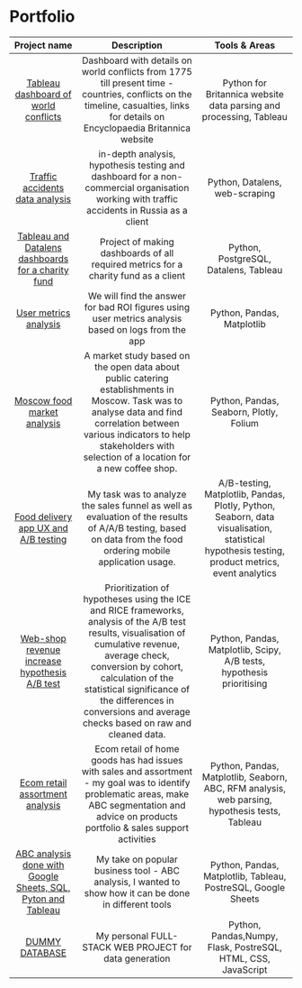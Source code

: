 # Portfolio

| Project name | Description  | Tools & Areas |
| :--------------------: | :---------------------: |:---------------------------:|
|[Tableau dashboard of world conflicts](https://public.tableau.com/shared/5BXZTG7NF?:display_count=n&:origin=viz_share_link)|Dashboard with details on world conflicts from 1775 till present time - countries, conflicts on the timeline, casualties, links for details on Encyclopaedia Britannica website | Python for Britannica website data parsing and processing, Tableau 
|[Traffic accidents data analysis](https://github.com/bobritsky/Portfolio/tree/main/Traffic_accidents_analysis)|in-depth analysis, hypothesis testing and dashboard for a non-commercial organisation working with traffic accidents in Russia as a client | Python, Datalens, web-scraping 
|[Tableau and Datalens dashboards for a charity fund](https://github.com/bobritsky/Portfolio/tree/957635b47a2e4f0d8d061ba6099c933aead4c1c1/Charity_fund_dashboard)|Project of making dashboards of all required metrics for a charity fund as a client| Python, PostgreSQL, Datalens, Tableau
|[User metrics analysis](https://github.com/bobritsky/Portfolio/tree/48a897b3550977ff84d291eb609f9cbd473191e3/User%20Metrics)|We will find the answer for bad ROI figures using user metrics analysis based on logs from the app| Python, Pandas, Matplotlib
| [Moscow food market analysis](https://github.com/bobritsky/Portfolio/tree/783a64eb376885f6dba014d2901b9b60e2f34cd0/Food_Market_Yandex) | A market study  based on the open data about public catering establishments in Moscow. Task was to analyse data and find correlation between various indicators to help stakeholders with  selection of a location for a new coffee shop. | Python, Pandas, Seaborn, Plotly, Folium
| [Food delivery app UX and A/B testing](https://github.com/bobritsky/Portfolio/tree/c7699995d7e6ec4efa553ef2f421852af6a06310/Mobile_app_UX_A_B_test) | My task was to analyze the sales funnel as well as evaluation of the results of A/A/B testing, based on data from the food ordering mobile application usage. | A/B-testing, Matplotlib, Pandas, Plotly, Python, Seaborn, data visualisation, statistical hypothesis testing, product metrics, event analytics
| [Web-shop revenue increase hypothesis A/B test](https://github.com/bobritsky/Portfolio/tree/45a558166d986b243a6d3e6a9800ff67dd241904/Online_store_hypothesys_A_B) | Prioritization of hypotheses using the ICE and RICE frameworks, analysis of the A/B test results, visualisation of cumulative revenue, average check, conversion by cohort, calculation of the statistical significance of the differences in conversions and average checks based on raw and cleaned data. | Python, Pandas, Matplotlib, Scipy, A/B tests, hypothesis prioritising 
|[Ecom retail assortment analysis](https://github.com/bobritsky/Portfolio/tree/e9b176db0cae959ced15aaba2babc42ab14dcb38/Graduate_Ecom_retail)|Ecom retail of home goods has had issues with sales and assortment - my goal was to identify problematic areas, make ABC segmentation and advice on products portfolio & sales support activities | Python, Pandas, Matplotlib, Seaborn, ABC, RFM analysis, web parsing, hypothesis tests, Tableau
|[ABC analysis done with Google Sheets, SQL, Pyton and Tableau](https://github.com/bobritsky/Portfolio/tree/6ff3c8172e671321d769d57aafb92d628d305444/ABC%20analysis)|My take on popular business tool - ABC analysis, I wanted to show how it can be done in different tools| Python, Pandas, Matplotlib, Tableau, PostreSQL, Google Sheets
|[DUMMY DATABASE](https://github.com/bobritsky/Portfolio/tree/3e9a64f0779ec794931114c950de972de811f8e0/Dummy%20Database)|My personal FULL-STACK WEB PROJECT for data generation| Python, Pandas,Numpy, Flask, PostreSQL, HTML, CSS, JavaScript
